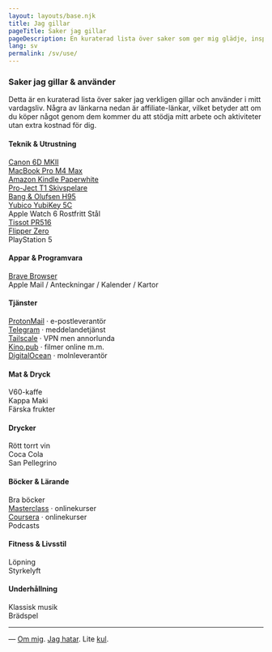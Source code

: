 ```yaml
---
layout: layouts/base.njk
title: Jag gillar
pageTitle: Saker jag gillar
pageDescription: En kuraterad lista över saker som ger mig glädje, inspiration och förundran
lang: sv
permalink: /sv/use/
---
```


<div class="use-page">

### Saker jag gillar & använder

<p class="use-intro">
Detta är en kuraterad lista över saker jag verkligen gillar och använder i mitt vardagsliv. Några av länkarna nedan är affiliate-länkar, vilket betyder att om du köper något genom dem kommer du att stödja mitt arbete och aktiviteter utan extra kostnad för dig.
</p>

<div class="use-grid">
  <div class="use-category use-category--large">
    <div class="use-category-header">
      <h4>Teknik & Utrustning</h4>
    </div>
    <div class="use-items">
      <div class="use-item">
        <a href="https://amzn.to/46w9MCP">Canon 6D MKII</a>
      </div>
      <div class="use-item">
        <a href="https://amzn.to/4eIIzin">MacBook Pro M4 Max</a>
      </div>
      <div class="use-item">
        <a href="https://amzn.to/44PJPfe">Amazon Kindle Paperwhite</a>
      </div>
      <div class="use-item">
        <a href="https://amzn.to/40LWz55">Pro-Ject T1 Skivspelare</a>
      </div>
      <div class="use-item">
        <a href="https://amzn.to/46D636v">Bang & Olufsen H95</a>
      </div>
      <div class="use-item">
        <a href="https://amzn.to/3GJNYsT">Yubico YubiKey 5C</a>
      </div>
      <div class="use-item">
        Apple Watch 6 Rostfritt Stål
      </div>
      <div class="use-item">
        <a href="https://www.tissotwatches.com/en-ca/T1494621101100.html">Tissot PR516</a>
      </div>
      <div class="use-item">
        <a href="https://amzn.to/4lYiL4t">Flipper Zero</a>
      </div>
      <div class="use-item">
        PlayStation 5
      </div>
    </div>
  </div>

  <div class="use-category">
    <div class="use-category-header">
      <h4>Appar & Programvara</h4>
    </div>
    <div class="use-items">
      <div class="use-item">
        <a href="https://brave.com/">Brave Browser</a>
      </div>
      <div class="use-item">
        Apple Mail / Anteckningar / Kalender / Kartor
      </div>
    </div>
  </div>

  <div class="use-category">
    <div class="use-category-header">
      <h4>Tjänster</h4>
    </div>
    <div class="use-items">
      <div class="use-item">
        <a href="https://proton.me/">ProtonMail</a> &middot; e-postleverantör
      </div>
      <div class="use-item">
        <a href="https://telegram.org/">Telegram</a> &middot; meddelandetjänst
      </div>
      <div class="use-item">
        <a href="https://tailscale.com/">Tailscale</a> &middot; VPN men annorlunda
      </div>
      <div class="use-item">
        <a href="https://kino.pub/">Kino.pub</a> &middot; filmer online m.m.
      </div>
      <div class="use-item">
        <a href="https://m.do.co/c/815b044e19b0">DigitalOcean</a> &middot; molnleverantör
      </div>
    </div>
  </div>

  <div class="use-category">
    <div class="use-category-header">
      <h4>Mat & Dryck</h4>
    </div>
    <div class="use-items">
      <div class="use-item">
        V60-kaffe
      </div>
      <div class="use-item">
        Kappa Maki
      </div>
      <div class="use-item">
        Färska frukter
      </div>
    </div>
  </div>

  <div class="use-category">
    <div class="use-category-header">
      <h4>Drycker</h4>
    </div>
    <div class="use-items">
      <div class="use-item">
        Rött torrt vin
      </div>
      <div class="use-item">
        Coca Cola
      </div>
      <div class="use-item">
        San Pellegrino
      </div>
    </div>
  </div>

  <div class="use-category">
    <div class="use-category-header">
      <h4>Böcker & Lärande</h4>
    </div>
    <div class="use-items">
      <div class="use-item">
        Bra böcker
      </div>
      <div class="use-item">
        <a href="https://masterclass.com">Masterclass</a> &middot; onlinekurser
      </div>
      <div class="use-item">
        <a href="https://coursera.com">Coursera</a> &middot; onlinekurser
      </div>
      <div class="use-item">
        Podcasts
      </div>
    </div>
  </div>

  <div class="use-category">
    <div class="use-category-header">
      <h4>Fitness & Livsstil</h4>
    </div>
    <div class="use-items">
      <div class="use-item">
        Löpning
      </div>
      <div class="use-item">
        Styrkelyft
      </div>
    </div>
  </div>

  <div class="use-category">
    <div class="use-category-header">
      <h4>Underhållning</h4>
    </div>
    <div class="use-items">
      <div class="use-item">
        Klassisk musik
      </div>
      <div class="use-item">
        Brädspel
      </div>
    </div>
  </div>
</div>

</div>

---
— [Om mig](/sv/about/). [Jag hatar](/sv/hate/). Lite [kul](/sv/fun/). 